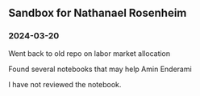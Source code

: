 ## Sandbox for Nathanael Rosenheim

### 2024-03-20

Went back to old repo on labor market allocation

Found several notebooks that may help Amin Enderami

I have not reviewed the notebook.